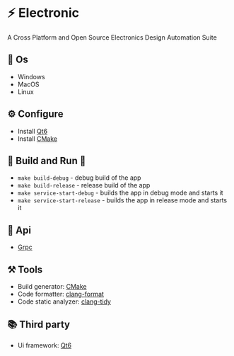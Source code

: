 # ⚡ Electronic
A Cross Platform and Open Source Electronics Design Automation Suite

## 👾 Os 
- Windows
- MacOS
- Linux

## ⚙️ Configure
- Install [Qt6](https://doc.qt.io/qt-6)
- Install [CMake](https://cmake.org)

## 🔨 Build and Run 🚀
- `make build-debug` - debug build of the app
- `make build-release` - release build of the app
- `make service-start-debug` - builds the app in debug mode and starts it
- `make service-start-release` - builds the app in release mode and starts it

## 🧿 Api
- [Grpc](../api)

## ⚒️ Tools
- Build generator: [CMake](https://cmake.org)
- Code formatter: [clang-format](https://clang.llvm.org/docs/ClangFormat.html)
- Code static analyzer: [clang-tidy](https://clang.llvm.org/extra/clang-tidy)

## 📚 Third party 
- Ui framework: [Qt6](https://doc.qt.io/qt-6)

